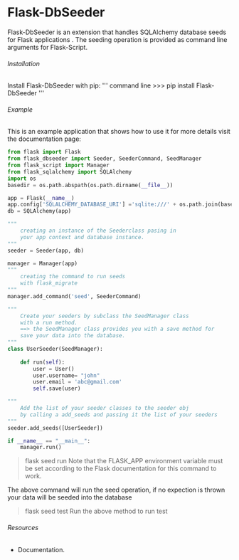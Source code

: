 # Flask-DbSeeder

Flask-DbSeeder is an extension that handles SQLAlchemy database seeds for Flask applications .
The seeding operation is provided as command line arguments for Flask-Script.

###### Installation
Install Flask-DbSeeder with pip:
''' command line
    >>> pip install Flask-DbSeeder
'''

###### Example
This is an example application that shows how to use it for more details visit the documentation page:
```python
from flask import Flask
from flask_dbseeder import Seeder, SeederCommand, SeedManager
from flask_script import Manager
from flask_sqlalchemy import SQLAlchemy
import os
basedir = os.path.abspath(os.path.dirname(__file__))

app = Flask(__name__)
app.config['SQLALCHEMY_DATABASE_URI'] ='sqlite:///' + os.path.join(basedir, 'test.db')
db = SQLAlchemy(app)

""" 
    creating an instance of the Seederclass pasing in 
    your app context and database instance.
"""
seeder = Seeder(app, db)

manager = Manager(app)
"""
    creating the command to run seeds
    with flask_migrate
"""
manager.add_command('seed', SeederCommand)

"""
    Create your seeders by subclass the SeedManager class
    with a run method.
    ==> the SeedManager class provides you with a save method for 
    save your data into the database.
"""
class UserSeeder(SeedManager):
    
    def run(self):
        user = User()
        user.username= "john"
        user.email = 'abc@gmail.com'
        self.save(user)

""" 
    Add the list of your seeder classes to the seeder obj 
    by calling a add_seeds and passing it the list of your seeders
"""
seeder.add_seeds([UserSeeder])

if __name__ == "__main__":
    manager.run()
```

> flask seed run
Note that the FLASK_APP environment variable must be set according to the Flask documentation for this command to work. 

The above command will run the seed operation, if no expection is thrown your data will be seeded into the database

> flask seed test 
Run the above method to run test

###### Resources
* Documentation.

